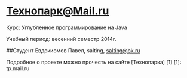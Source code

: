 ﻿Технопарк@Mail.ru
============
Курс: Углубленное программирование на Java

Учебный период: весенний семестр 2014г.

##Студент
Евдокиомов Павел, salting, salting@bk.ru

Подробное о проекте можно прочесть на сайте [Технопарка] [1]
[1]: tp.mail.ru